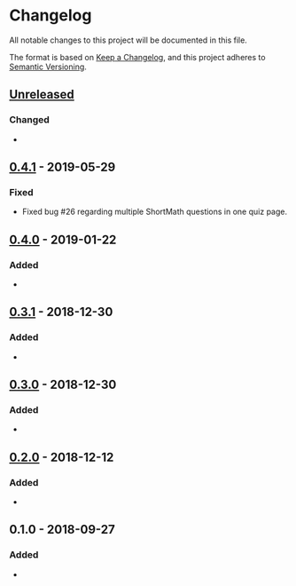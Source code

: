 # Changelog
All notable changes to this project will be documented in this file.

The format is based on [Keep a Changelog](https://keepachangelog.com/en/1.0.0/),
and this project adheres to [Semantic Versioning](https://semver.org).

## [Unreleased]
### Changed
- 

## [0.4.1] - 2019-05-29
### Fixed
- Fixed bug #26 regarding multiple ShortMath questions in one quiz page.

## [0.4.0] - 2019-01-22
### Added
- 

## [0.3.1] - 2018-12-30
### Added
- 

## [0.3.0] - 2018-12-30
### Added
- 

## [0.2.0] - 2018-12-12
### Added
- 

## 0.1.0 - 2018-09-27
### Added
- 

[Unreleased]: https://github.com/KQMATH/moodle-qtype_shortmath/compare/v0.4.1...HEAD
[0.4.1]: https://github.com/KQMATH/moodle-qtype_shortmath/compare/v0.4.0...v0.4.1
[0.4.0]: https://github.com/KQMATH/moodle-qtype_shortmath/compare/v0.3.1...v0.4.0
[0.3.1]: https://github.com/KQMATH/moodle-qtype_shortmath/compare/v0.3.0...v0.3.1
[0.3.0]: https://github.com/KQMATH/moodle-qtype_shortmath/compare/v0.2.0...v0.3.0
[0.2.0]: https://github.com/KQMATH/moodle-qtype_shortmath/compare/v0.1.0...v0.2.0
